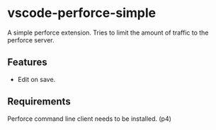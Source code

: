 # vscode-perforce-simple 

A simple perforce extension. Tries to limit the amount of traffic to the perforce server.


## Features
* Edit on save.

## Requirements
Perforce command line client needs to be installed. (p4)

